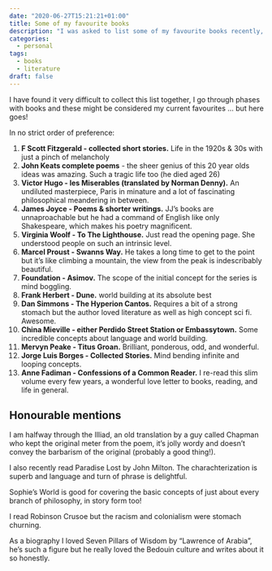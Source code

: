 ```yaml
---
date: "2020-06-27T15:21:21+01:00"
title: Some of my favourite books
description: "I was asked to list some of my favourite books recently, so I compiled the following list, which is very loose and still might be missing some of my favourites!"
categories:
  - personal
tags:
  - books
  - literature
draft: false
---
```


I have found it very difficult to collect this list together, I go through phases with books and these might be considered my current favourites ... but here goes!

In no strict order of preference:

1. **F Scott Fitzgerald - collected short stories.** Life in the 1920s & 30s with just a pinch of melancholy
2. **John Keats complete poems** - the sheer genius of this 20 year olds ideas was amazing. Such a tragic life too (he died aged 26)
3. **Victor Hugo - les Miserables (translated by Norman Denny).** An undiluted masterpiece, Paris in minature and a lot of fascinating philosophical meandering in between.
4. **James Joyce - Poems & shorter writings.** JJ’s books are unnaproachable but he had a command of English like only Shakespeare, which makes his poetry magnificent.
5. **Virginia Woolf - To The Lighthouse.** Just read the opening page. She understood people on such an intrinsic level.
6. **Marcel Proust - Swanns Way.** He takes a long time to get to the point but it’s like climbing a mountain, the view from the peak is indescribably beautiful.
7. **Foundation - Asimov.** The scope of the initial concept for the series is mind boggling.
8. **Frank Herbert - Dune.** world building at its absolute best
9. **Dan Simmons - The Hyperion Cantos.** Requires a bit of a strong stomach but the author loved literature as well as high concept sci fi. Awesome.
10. **China Mieville - either Perdido Street Station or Embassytown.** Some incredible concepts about language and world building.
11. **Mervyn Peake - Titus Groan.** Brilliant, ponderous, odd, and wonderful.
12. **Jorge Luis Borges - Collected Stories.** Mind bending infinite and looping concepts.
13. **Anne Fadiman - Confessions of a Common Reader.** I re-read this slim volume every few years, a wonderful love letter to books, reading, and life in general.

## Honourable mentions

I am halfway through the Illiad, an old translation by a guy called Chapman who kept the original meter from the poem, it’s jolly wordy and doesn’t convey the barbarism of the original (probably a good thing!).

I also recently read Paradise Lost by John Milton. The charachterization is superb and language and turn of phrase is delightful.

Sophie’s World is good for covering the basic concepts of just about every branch of philosophy, in story form too!

I read Robinson Crusoe but the racism and colonialism were stomach churning.

As a biography I loved Seven Pillars of Wisdom by “Lawrence of Arabia”, he’s such a figure but he really loved the Bedouin culture and writes about it so honestly.

